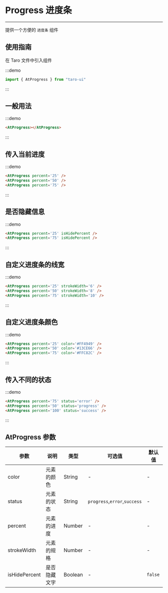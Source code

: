 # Progress 进度条

---

提供一个方便的 `进度条` 组件

## 使用指南

在 Taro 文件中引入组件

:::demo

```js
import { AtProgress } from "taro-ui"
```

:::

## 一般用法

:::demo

```html
<AtProgress></AtProgress>
```

:::

## 传入当前进度

:::demo

```html
<AtProgress percent='25' />
<AtProgress percent='50' />
<AtProgress percent='75' />
```

:::

## 是否隐藏信息

:::demo

```html
<AtProgress percent='25' isHidePercent />
<AtProgress percent='75' isHidePercent />
```

:::

## 自定义进度条的线宽

:::demo

```html
<AtProgress percent='25' strokeWidth='6' />
<AtProgress percent='50' strokeWidth='8' />
<AtProgress percent='75' strokeWidth='10' />
```

:::

## 自定义进度条颜色

:::demo

```html
<AtProgress percent='25' color='#FF4949' />
<AtProgress percent='50' color='#13CE66' />
<AtProgress percent='75' color='#FFC82C' />
```

:::

## 传入不同的状态

:::demo

```html
<AtProgress percent='75' status='error' />
<AtProgress percent='50' status='progress' />
<AtProgress percent='100' status='success' />
```

:::

## AtProgress 参数

| 参数          | 说明         | 类型    | 可选值                       | 默认值  |
| ------------- | ------------ | ------- | ---------------------------- | ------- |
| color         | 元素的颜色   | String  | -                            | -       |
| status        | 元素的状态   | String  | `progress`,`error`,`success` | -       |
| percent       | 元素的进度   | Number  | -                            | -       |
| strokeWidth   | 元素的规格   | Number  | -                            | -       |
| isHidePercent | 是否隐藏文字 | Boolean | -                            | `false` |
